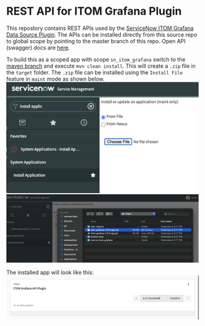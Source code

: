 # REST API for ITOM Grafana Plugin
This repostory contains REST APIs used by the [ServiceNow ITOM Grafana Data Source Plugin](https://grafana.com/blog/2020/02/03/introducing-the-new-servicenow-plugin-for-grafana/).
The APIs can be installed directly from this source repo to global scope by pointing to the master branch of this repo.
Open API (swagger) docs are [here](http://ec2-34-230-5-99.compute-1.amazonaws.com/).

To build this as a scoped app with scope `sn_itom_grafana` switch to the [maven branch](https://github.com/ServiceNow/Grafana-Plugin-ServiceNow/tree/maven) and execute `mvn clean install`. This will create a 
`.zip` file in the `target` folder. The `.zip` file can be installed using the `Install File` feature in `maint` mode as shown below.
![](docs/images/from-file.png)
![](docs/images/select-app-zip.png) 

The installed app will look like this:
![](docs/images/installed-app.png)